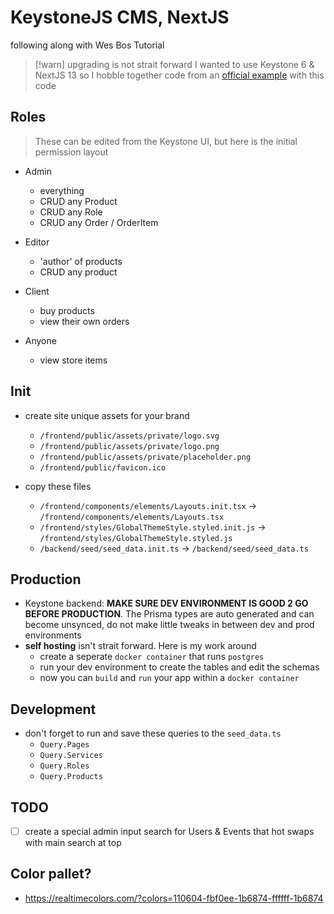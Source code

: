 # KeystoneJS CMS, NextJS

following along with Wes Bos Tutorial

> [!warn] upgrading is not strait forward
> I wanted to use Keystone 6 & NextJS 13 so I hobble together code from an [official example](https://github.com/keystonejs/keystone/tree/main/examples/nextjs-keystone-two-servers) with this code

## Roles
> These can be edited from the Keystone UI, but here is the initial permission layout

- Admin
  - everything
  - CRUD any Product
  - CRUD any Role
  - CRUD any Order / OrderItem

- Editor
  - 'author' of products
  - CRUD any product

- Client
  - buy products
  - view their own orders

- Anyone
  - view store items

## Init
- create site unique assets for your brand
  - `/frontend/public/assets/private/logo.svg`
  - `/frontend/public/assets/private/logo.png`
  - `/frontend/public/assets/private/placeholder.png`
  - `/frontend/public/favicon.ico`

- copy these files
  - `/frontend/components/elements/Layouts.init.tsx` -> `/frontend/components/elements/Layouts.tsx`
  - `/frontend/styles/GlobalThemeStyle.styled.init.js` -> `/frontend/styles/GlobalThemeStyle.styled.js`
  - `/backend/seed/seed_data.init.ts` -> `/backend/seed/seed_data.ts`


## Production
- Keystone backend: **MAKE SURE DEV ENVIRONMENT IS GOOD 2 GO BEFORE PRODUCTION**. The Prisma types are auto generated and can become unsynced, do not make little tweaks in between dev and prod environments 
- **self hosting** isn't strait forward. Here is my work around
  - create a seperate `docker container` that runs `postgres`
  - run your dev environment to create the tables and edit the schemas
  - now you can `build` and `run` your app within a `docker container`

## Development
- don't forget to run and save these queries to the `seed_data.ts` 
  - `Query.Pages`
  - `Query.Services`
  - `Query.Roles`
  - `Query.Products`


## TODO
- [ ] create a special admin input search for Users & Events that hot swaps with main search at top

## Color pallet? 
- https://realtimecolors.com/?colors=110604-fbf0ee-1b6874-ffffff-1b6874